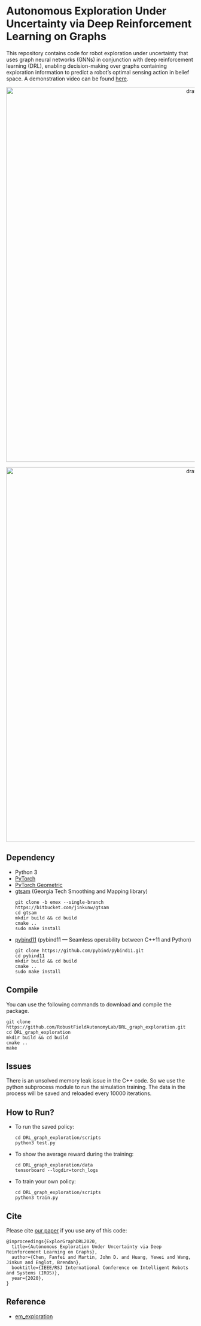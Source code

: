 # Autonomous Exploration Under Uncertainty via Deep Reinforcement Learning on Graphs
This repository contains code for robot exploration under uncertainty that uses graph neural networks (GNNs) in conjunction with deep reinforcement learning (DRL), enabling decision-making over graphs containing exploration information to predict a robot’s optimal sensing action in belief space. A demonstration video can be found [here](https://youtu.be/e7uM03hMZRo).

<p align='center'>
    <img src="/doc/exploration_graph.png" alt="drawing" width="1000" />
</p>

<p align="center">
  <img src="/doc/test_largermap.gif" alt="drawing" width="1000" /> 
</p>

## Dependency
- Python 3
- [PyTorch](https://pytorch.org/)
- [PyTorch Geometric](https://pytorch-geometric.readthedocs.io/en/latest/#)
- [gtsam](https://gtsam.org/) (Georgia Tech Smoothing and Mapping library)
  ```
  git clone -b emex --single-branch https://bitbucket.com/jinkunw/gtsam
  cd gtsam
  mkdir build && cd build
  cmake ..
  sudo make install
  ```
- [pybind11](https://github.com/pybind/pybind11) (pybind11 — Seamless operability between C++11 and Python)
  ```
  git clone https://github.com/pybind/pybind11.git
  cd pybind11
  mkdir build && cd build
  cmake ..
  sudo make install
  ```
 
## Compile
You can use the following commands to download and compile the package.
```
git clone https://github.com/RobustFieldAutonomyLab/DRL_graph_exploration.git
cd DRL_graph_exploration
mkdir build && cd build
cmake ..
make
```

## Issues
There is an unsolved memory leak issue in the C++ code. So we use the python subprocess module to run the simulation training. The data in the process will be saved and reloaded every 10000 iterations.

## How to Run?
- To run the saved policy:
    ```
    cd DRL_graph_exploration/scripts
    python3 test.py
    ```
- To show the average reward during the training:
    ```
    cd DRL_graph_exploration/data
    tensorboard --logdir=torch_logs
    ```
- To train your own policy:
    ```
    cd DRL_graph_exploration/scripts
    python3 train.py
    ```
 

## Cite

Please cite [our paper](http://ras.papercept.net/images/temp/IROS/files/0778.pdf) if you use any of this code: 
```
@inproceedings{ExplorGraphDRL2020,
  title={Autonomous Exploration Under Uncertainty via Deep Reinforcement Learning on Graphs},
  author={Chen, Fanfei and Martin, John D. and Huang, Yewei and Wang, Jinkun and Englot, Brendan},
  booktitle={IEEE/RSJ International Conference on Intelligent Robots and Systems (IROS)},
  year={2020},
}
```

## Reference
- [em_exploration](https://github.com/RobustFieldAutonomyLab/em_exploration)

